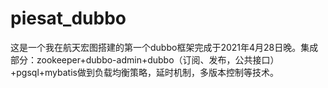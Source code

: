 # piesat_dubbo
这是一个我在航天宏图搭建的第一个dubbo框架完成于2021年4月28日晚。集成部分：zookeeper+dubbo-admin+dubbo（订阅、发布，公共接口）+pgsql+mybatis做到负载均衡策略，延时机制，多版本控制等技术。
